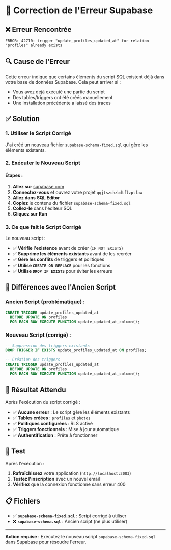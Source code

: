 # 🔧 Correction de l'Erreur Supabase

## ❌ Erreur Rencontrée

```
ERROR: 42710: trigger "update_profiles_updated_at" for relation "profiles" already exists
```

## 🔍 Cause de l'Erreur

Cette erreur indique que certains éléments du script SQL existent déjà dans votre base de données Supabase. Cela peut arriver si :
- Vous avez déjà exécuté une partie du script
- Des tables/triggers ont été créés manuellement
- Une installation précédente a laissé des traces

## ✅ Solution

### 1. **Utiliser le Script Corrigé**

J'ai créé un nouveau fichier `supabase-schema-fixed.sql` qui gère les éléments existants.

### 2. **Exécuter le Nouveau Script**

#### Étapes :
1. **Allez sur** [supabase.com](https://supabase.com)
2. **Connectez-vous** et ouvrez votre projet `qqjtszchzbdtflzptfaw`
3. **Allez dans** **SQL Editor**
4. **Copiez** le contenu du fichier `supabase-schema-fixed.sql`
5. **Collez-le** dans l'éditeur SQL
6. **Cliquez sur** **Run**

### 3. **Ce que fait le Script Corrigé**

Le nouveau script :
- ✅ **Vérifie l'existence** avant de créer (`IF NOT EXISTS`)
- ✅ **Supprime les éléments existants** avant de les recréer
- ✅ **Gère les conflits** de triggers et politiques
- ✅ **Utilise `CREATE OR REPLACE`** pour les fonctions
- ✅ **Utilise `DROP IF EXISTS`** pour éviter les erreurs

## 🎯 Différences avec l'Ancien Script

### **Ancien Script** (problématique) :
```sql
CREATE TRIGGER update_profiles_updated_at 
  BEFORE UPDATE ON profiles 
  FOR EACH ROW EXECUTE FUNCTION update_updated_at_column();
```

### **Nouveau Script** (corrigé) :
```sql
-- Suppression des triggers existants
DROP TRIGGER IF EXISTS update_profiles_updated_at ON profiles;

-- Création des triggers
CREATE TRIGGER update_profiles_updated_at 
  BEFORE UPDATE ON profiles 
  FOR EACH ROW EXECUTE FUNCTION update_updated_at_column();
```

## 🚀 Résultat Attendu

Après l'exécution du script corrigé :
- ✅ **Aucune erreur** : Le script gère les éléments existants
- ✅ **Tables créées** : `profiles` et `photos`
- ✅ **Politiques configurées** : RLS activé
- ✅ **Triggers fonctionnels** : Mise à jour automatique
- ✅ **Authentification** : Prête à fonctionner

## 🧪 Test

Après l'exécution :
1. **Rafraîchissez** votre application (`http://localhost:3003`)
2. **Testez l'inscription** avec un nouvel email
3. **Vérifiez** que la connexion fonctionne sans erreur 400

## 📋 Fichiers

- ✅ **`supabase-schema-fixed.sql`** : Script corrigé à utiliser
- ❌ **`supabase-schema.sql`** : Ancien script (ne plus utiliser)

---

**Action requise** : Exécutez le nouveau script `supabase-schema-fixed.sql` dans Supabase pour résoudre l'erreur.
